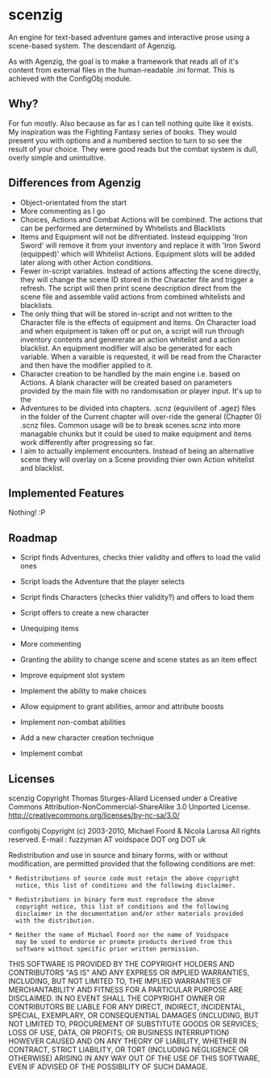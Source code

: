 # scenzig
An engine for text-based adventure games and interactive prose using a scene-based system. The descendant of Agenzig.

As with Agenzig, the goal is to make a framework that reads all of it's content from external files in the human-readable .ini format. This is achieved with the ConfigObj module.

## Why?

For fun mostly. Also because as far as I can tell nothing quite like it exists. My inspiration was the Fighting Fantasy series of books. They would present you with options and a numbered section to turn to so see the result of your choice. They were good reads but the combat system is dull, overly simple and unintuitive.

## Differences from Agenzig

- Object-orientated from the start
- More commenting as I go
- Choices, Actions and Combat Actions will be combined. The actions that can be performed are determined by Whitelists and Blacklists
- Items and Equipment will not be difrentiated. Instead equipping 'Iron Sword' will remove it from your inventory and replace it with 'Iron Sword (equipped)' which will Whitelist Actions. Equipment slots will be added later along with other Action conditions.
- Fewer in-script variables. Instead of actions affecting the scene directly, they will change the scene ID stored in the Character file and trigger a refresh. The script will then print scene description direct from the scene file and assemble valid actions from combined whitelists and blacklists.
- The only thing that will be stored in-script and not written to the Character file is the effects of equipment and items. On Character load and when equipment is taken off or put on, a script will run through inventory contents and genererate an action whitelist and a action blacklist. An equipment modifier will also be generated for each variable. When a varaible is requested, it will be read from the Character and then have the modifier applied to it.
- Character creation to be handled by the main engine i.e. based on Actions. A blank character will be created based on parameters provided by the main file with no randomisation or player input. It's up to the 
- Adventures to be divided into chapters. .scnz (equivilent of .agez) files in the folder of the Current chapter will over-ride the general (Chapter 0) .scnz files. Common usage will be to break scenes.scnz into more managable chunks but it could be used to make equipment and items work differently after progressing so far.
- I aim to actually implement encounters. Instead of being an alternative scene they will overlay on a Scene providing thier own Action whitelist and blacklist. 

## Implemented Features

Nothing! :P

## Roadmap

- Script finds Adventures, checks thier validity and offers to load the valid ones
- Script loads the Adventure that the player selects
- Script finds Characters (checks thier validity?) and offers to load them
- Script offers to create a new character

- Unequiping items
- More commenting
- Granting the ability to change scene and scene states as an item effect
- Improve equipment slot system
- Implement the ability to make choices
- Allow equipment to grant abilities, armor and attribute boosts
- Implement non-combat abilities
- Add a new character creation technique
- Implement combat


## Licenses
scenzig Copyright Thomas Sturges-Allard
Licensed under a Creative Commons Attribution-NonCommercial-ShareAlike 3.0 Unported License. http://creativecommons.org/licenses/by-nc-sa/3.0/

configobj Copyright (c) 2003-2010, Michael Foord & Nicola Larosa
All rights reserved.
E-mail : fuzzyman AT voidspace DOT org DOT uk

Redistribution and use in source and binary forms, with or without
modification, are permitted provided that the following conditions are
met:

    * Redistributions of source code must retain the above copyright
      notice, this list of conditions and the following disclaimer.

    * Redistributions in binary form must reproduce the above
      copyright notice, this list of conditions and the following
      disclaimer in the documentation and/or other materials provided
      with the distribution.

    * Neither the name of Michael Foord nor the name of Voidspace
      may be used to endorse or promote products derived from this
      software without specific prior written permission.

THIS SOFTWARE IS PROVIDED BY THE COPYRIGHT HOLDERS AND CONTRIBUTORS
"AS IS" AND ANY EXPRESS OR IMPLIED WARRANTIES, INCLUDING, BUT NOT
LIMITED TO, THE IMPLIED WARRANTIES OF MERCHANTABILITY AND FITNESS FOR
A PARTICULAR PURPOSE ARE DISCLAIMED. IN NO EVENT SHALL THE COPYRIGHT
OWNER OR CONTRIBUTORS BE LIABLE FOR ANY DIRECT, INDIRECT, INCIDENTAL,
SPECIAL, EXEMPLARY, OR CONSEQUENTIAL DAMAGES (INCLUDING, BUT NOT
LIMITED TO, PROCUREMENT OF SUBSTITUTE GOODS OR SERVICES; LOSS OF USE,
DATA, OR PROFITS; OR BUSINESS INTERRUPTION) HOWEVER CAUSED AND ON ANY
THEORY OF LIABILITY, WHETHER IN CONTRACT, STRICT LIABILITY, OR TORT
(INCLUDING NEGLIGENCE OR OTHERWISE) ARISING IN ANY WAY OUT OF THE USE
OF THIS SOFTWARE, EVEN IF ADVISED OF THE POSSIBILITY OF SUCH DAMAGE.

